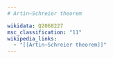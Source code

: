 ```yaml
---
# Artin–Schreier theorem

wikidata: Q2068227
msc_classification: "11"
wikipedia_links:
  - "[[Artin–Schreier theorem]]"
---
```

